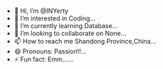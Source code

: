 - 👋 Hi, I’m @INYerty
- 👀 I’m interested in Coding...
- 🌱 I’m currently learning Database...
- 💞️ I’m looking to collaborate on None...
- 📫 How to reach me Shandong Province,China...
- 😄 Pronouns: Passion!!...
- ⚡ Fun fact: Emm......

<!---
INYerty/INYerty is a ✨ special ✨ repository because its `README.md` (this file) appears on your GitHub profile.
You can click the Preview link to take a look at your changes.
--->

